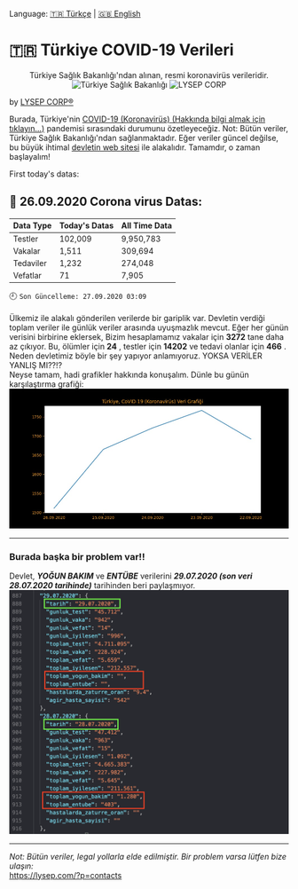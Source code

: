 Language:  [:tr: Türkçe](https://github.com/lysep-corp/COVID-19/blob/master/README_TR.md) | [:uk: English](https://github.com/lysep-corp/COVID-19/blob/master/README.md)
# :tr: **Türkiye COVID-19 Verileri** 
<p align="center">
Türkiye Sağlık Bakanlığı'ndan alınan, resmi koronavirüs verileridir.  <br>
  <img src="https://dosyamerkez.saglik.gov.tr/2020webfiles/assets/images/logo.svg" width="100" title="Türkiye Sağlık Bakanlığı">   <img src="https://avatars1.githubusercontent.com/u/49002083?s=100" width="100" title="LYSEP CORP">
</p>

by [LYSEP CORP:registered:](https://lysep.com)

Burada, Türkiye'nin [COVID-19 (Koronavirüs) (Hakkında bilgi almak için tıklayın...)](https://g.co/kgs/EJjcys) pandemisi sırasındaki durumunu özetleyeceğiz.
Not: Bütün veriler, Türkiye Sağlık Bakanlığı'ndan sağlanmaktadır. Eğer veriler güncel değilse, bu büyük ihtimal [devletin web sitesi](https://covid19.saglik.gov.tr) ile alakalıdır. Tamamdır, o zaman başlayalım!

First today's datas:
## :calendar: 26.09.2020 Corona virus Datas:
| Data Type         | Today's Datas      | All Time Data      |
| :---              |    :----           |     :---           |
| Testler           | 102,009    | 9,950,783    |
| Vakalar           | 1,511   | 309,694    |
| Tedaviler         | 1,232    | 274,048|
| Vefatlar          | 71| 7,905   |

:clock9: `Son Güncelleme: 27.09.2020 03:09`
\
\
Ülkemiz ile alakalı gönderilen verilerde bir gariplik var. Devletin verdiği toplam veriler ile günlük veriler arasında uyuşmazlık mevcut. Eğer her günün verisini birbirine eklersek, Bizim hesaplamamız vakalar için **3272** tane daha az çıkıyor. Bu, ölümler için **24** , testler için **14202** ve tedavi olanlar için **466** . Neden devletimiz böyle bir şey yapıyor anlamıyoruz. YOKSA VERİLER YANLIŞ MI??!?\
Neyse tamam, hadi grafikler hakkında konuşalım. Dünle bu günün karşılaştırma grafiği:\
![alt text](https://github.com/lysep-corp/COVID-19/blob/master/Graphs/YESTERDAY_COMP_TODAY_TR.jpeg?raw=true)


---
### Burada başka bir problem var!!
Devlet, **_YOĞUN BAKIM_** ve **_ENTÜBE_** verilerini **_29.07.2020 (son veri 28.07.2020 tarihinde)_** tarihinden beri paylaşmıyor.\
![STOPPED_DATA](https://github.com/lysep-corp/COVID-19/blob/master/Images/StoppedData.png?raw=true)

---

_Not: Bütün veriler, legal yollarla elde edilmiştir. Bir problem varsa lütfen bize ulaşın:_ \
https://lysep.com/?p=contacts